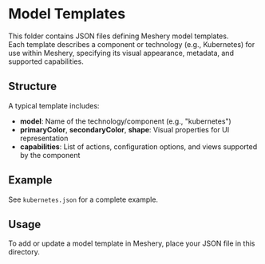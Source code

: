 # Model Templates

This folder contains JSON files defining Meshery model templates.  
Each template describes a component or technology (e.g., Kubernetes) for use within Meshery, specifying its visual appearance, metadata, and supported capabilities.

## Structure

A typical template includes:
- **model**: Name of the technology/component (e.g., "kubernetes")
- **primaryColor**, **secondaryColor**, **shape**: Visual properties for UI representation
- **capabilities**: List of actions, configuration options, and views supported by the component

## Example

See `kubernetes.json` for a complete example.

## Usage

To add or update a model template in Meshery, place your JSON file in this directory.  
